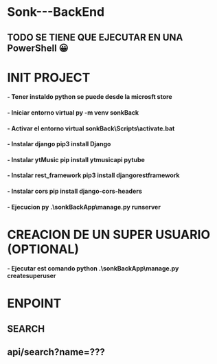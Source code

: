 # Sonk---BackEnd
## TODO SE TIENE QUE EJECUTAR EN UNA PowerShell 😀

# INIT PROJECT 

#### - Tener instaldo python se puede desde la microsft store 
#### - Iniciar entorno virtual py -m venv sonkBack
#### - Activar el entorno virtual  sonkBack\Scripts\activate.bat
#### - Instalar django pip3 install Django
#### - Instalar ytMusic pip install ytmusicapi pytube
#### - Instalar rest_framework pip3 install djangorestframework
#### - Instalar cors  pip install django-cors-headers
#### - Ejecucion py .\sonkBackApp\manage.py runserver

# CREACION DE UN SUPER USUARIO (OPTIONAL)

#### - Ejecutar est comando python .\sonkBackApp\manage.py createsuperuser



# ENPOINT 

## SEARCH 

## api/search?name=???
